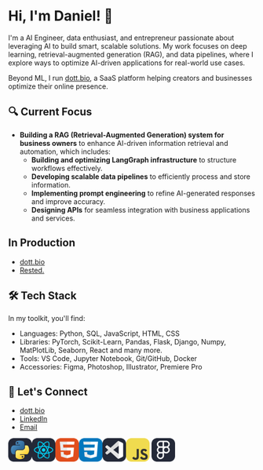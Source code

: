
# Hi, I'm Daniel! 👋

I'm a AI Engineer, data enthusiast, and entrepreneur passionate about leveraging AI to build smart, scalable solutions. My work focuses on deep learning, retrieval-augmented generation (RAG), and data pipelines, where I explore ways to optimize AI-driven applications for real-world use cases.

Beyond ML, I run [dott.bio](https://get.dott.bio/), a SaaS platform helping creators and businesses optimize their online presence.

## 🔍 Current Focus
- **Building a RAG (Retrieval-Augmented Generation) system for business owners** to enhance AI-driven information retrieval and automation, which includes:
  - **Building and optimizing LangGraph infrastructure** to structure workflows effectively.
  - **Developing scalable data pipelines** to efficiently process and store information.
  - **Implementing prompt engineering** to refine AI-generated responses and improve accuracy.
  - **Designing APIs** for seamless integration with business applications and services.

## In Production

- [dott.bio](https://get.dott.bio/)
- [Rested.](https://chromewebstore.google.com/detail/rested/ppggpbbppdfibojdjognohooccbblinn)

## 🛠️ Tech Stack

In my toolkit, you'll find:

- Languages: Python, SQL, JavaScript, HTML, CSS
- Libraries: PyTorch, Scikit-Learn, Pandas, Flask, Django, Numpy, MatPlotLib, Seaborn, React and many more.
- Tools: VS Code, Jupyter Notebook, Git/GitHub, Docker
- Accessories: Figma, Photoshop, Illustrator, Premiere Pro

## 💬 Let's Connect
- [dott.bio](https://dott.bio/daniel)
- [LinkedIn](https://www.linkedin.com/in/daniel-palmqvist-soderman-18978414b/)
- [Email](mailto:daniel.soderman1997@gmail.com)


 <img src="https://github.com/tandpfun/skill-icons/blob/main/icons/Python-Dark.svg" width="48"><img src="https://github.com/tandpfun/skill-icons/blob/main/icons/React-Dark.svg" width="48"><img src="https://github.com/tandpfun/skill-icons/blob/main/icons/HTML.svg" width="48"><img src="https://github.com/tandpfun/skill-icons/blob/main/icons/CSS.svg" width="48"><img src="https://github.com/tandpfun/skill-icons/blob/main/icons/VSCode-Dark.svg" width="48"><img src="https://github.com/tandpfun/skill-icons/blob/main/icons/JavaScript.svg" width="48">  <img src="https://github.com/tandpfun/skill-icons/blob/main/icons/Figma-Dark.svg" width="48">
 
